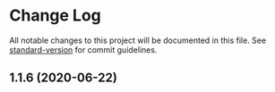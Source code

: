 # Change Log

All notable changes to this project will be documented in this file. See [standard-version](https://github.com/conventional-changelog/standard-version) for commit guidelines.

## 1.1.6 (2020-06-22)
